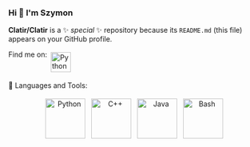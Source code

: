 ### Hi 👋 I'm Szymon


**Clatir/Clatir** is a ✨ _special_ ✨ repository because its `README.md` (this file) appears on your GitHub profile.

Find me on:
<a href="https://www.linkedin.com/in/szymon-malitka/" target="_blank" rel="noopener noreferrer"> <img src="https://cdn.jsdelivr.net/npm/simple-icons@v3/icons/linkedin.svg" alt="Python" height="40" style="vertical-align:top; margin:4px"></a>


 🧰 Languages and Tools:
<p align="center">

<img src="https://cdn.jsdelivr.net/gh/devicons/devicon/icons/python/python-original-wordmark.svg" alt="Python" height="80" style="vertical-align:top; margin:4px">
<img src="https://cdn.jsdelivr.net/gh/devicons/devicon/icons/cplusplus/cplusplus-original.svg" alt="C++" height="80" style="vertical-align:top; margin:4px">
 <img src="https://cdn.jsdelivr.net/gh/devicons/devicon/icons/java/java-original.svg" alt="Java" height="80" style="vertical-align:top; margin:4px">
 <img src="https://cdn.jsdelivr.net/gh/devicons/devicon/icons/bash/bash-original.svg" alt="Bash" height="80" style="vertical-align:top; margin:4px">


</p>



